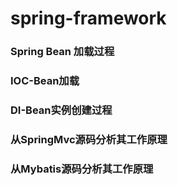 # spring-framework

### Spring Bean 加载过程

### IOC-Bean加载 

### DI-Bean实例创建过程

### 从SpringMvc源码分析其工作原理

### 从Mybatis源码分析其工作原理

